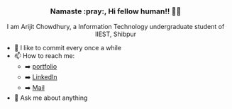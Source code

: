 <!-- ###  -->
<h3 align="center">Namaste :pray:, Hi fellow human!! 👋🏻</h3>
<p align="center">I am Arijit Chowdhury, a Information Technology undergraduate student of IIEST, Shibpur </p>

- 🌱 I like to commit every once a while
- 📫 How to reach me:
  - :arrow_right: [portfolio](https:://arijitchowdhury.me)
  - :arrow_right: [LinkedIn](https://in.linkedin.com/in/arijitiiest)
  - :arrow_right: [Mail](mailto:arijitchowdhury8926@gmail.com)
- 💬 Ask me about anything


<!-- - 🔭 I’m currently working on ...
- 🌱 I’m currently learning ...
- 👯 I’m looking to collaborate on ...
- 🤔 I’m looking for help with ...
- 💬 Ask me about ...
- 📫 How to reach me: ...
- 😄 Pronouns: ...
- ⚡ Fun fact: ... -->

